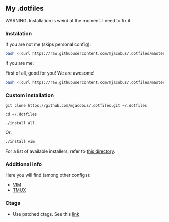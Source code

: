 My .dotfiles
--------------

WARNING: Installation is weird at the moment. I need to fix it.

### Instalation

If you are not me (skips personal config):

```bash
bash <(curl https://raw.githubusercontent.com/mjacobus/.dotfiles/master/install.sh)
```

If you are me:

First of all, good for you! We are awesome!

```bash
bash <(curl https://raw.githubusercontent.com/mjacobus/.dotfiles/master/install_mjacobus.sh)
```

### Custom installation

```
git clone https://github.com/mjacobus/.dotfiles.git ~/.dotfiles

cd ~/.dotfiles

./install all
```

Or:


```
./install vim
```

For a list of available installers, refer to [this directory](https://github.com/mjacobus/.dotfiles/tree/master/installer).

### Additional info

Here you will find (among other configs):

- [VIM](vim/README.md)
- [TMUX](tmux/README.md)

### Ctags

- Use patched ctags. See this [link](https://github.com/shawncplus/phpcomplete.vim/wiki/Patched-ctags)
